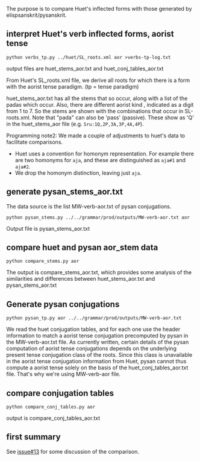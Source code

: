 
The purpose is to compare Huet's inflected forms with those generated by
elispsanskrit/pysanskrit.

## interpret Huet's verb inflected forms, aorist tense

```
python verbs_tp.py ../huet/SL_roots.xml aor >verbs-tp-log.txt
```
output files are huet_stems_aor.txt and huet_conj_tables_aor.txt

From Huet's SL_roots.xml file, we derive all roots for
which there is a form with the aorist tense paradigm. (tp = tense paradigm)

huet_stems_aor.txt has all the stems that so occur, along with a list of
the padas which occur.  Also, there are different aorist kind , indicated
as a digit from 1 to 7.  So the stems are shown with the <kind><pada> 
combinations that occur in SL-roots.xml.
Note that "pada" can also be 'pass' (passive). These show as 'Q' in the
huet_stems_aor file (e.g. `Sru:1Q,2P,3A,3P,4A,4P`).

Programming note2: We made a couple of adjustments to huet's data to 
facilitate comparisons.
* Huet uses a convention for homonym representation. For example there 
  are two homonyms for `aja`, and these are distinguished as `aja#1` and
  `aja#2`.   
* We drop the homonym distinction, leaving just `aja`.

## generate pysan_stems_aor.txt

The data source is the list MW-verb-aor.txt of pysan conjugations.

```
python pysan_stems.py ../../grammar/prod/outputs/MW-verb-aor.txt aor
```
Output file is pysan_stems_aor.txt

## compare huet and pysan aor_stem data
```
python compare_stems.py aor
```
The output is compare_stems_aor.txt, which provides some analysis of the
similarities and differences between huet_stems_aor.txt and
pysan_stems_aor.txt

## Generate pysan conjugations

```
python pysan_tp.py aor ../../grammar/prod/outputs/MW-verb-aor.txt

```
We read the huet conjugation tables, and for each one use the header
information to match a aorist tense conjugation precomputed by pysan in 
the MW-verb-aor.txt file.  As currently written, certain details of
 the pysan computation of aorist tense conjugations depends on the underlying
present tense conjugation class of the roots. Since this class is unavailable
in the aorist tense conjugation information from Huet, pysan cannot thus
compute a aorist tense solely on the basis of the huet_conj_tables_aor.txt file. That's why we're using MW-verb-aor file.

##  compare conjugation tables
```
python compare_conj_tables.py aor 
```

output is compare_conj_tables_aor.txt

## first summary

See [issue#13](https://github.com/funderburkjim/elispsanskrit/issues/13) for some discussion of the comparison.


